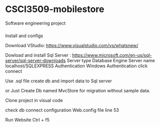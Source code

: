 # CSCI3509-mobilestore
Software engineering project
  #####
  
  Install and configs
  
  Download VStudio: https://www.visualstudio.com/vs/whatsnew/

Dowload and install Sql Server : https://www.microsoft.com/en-us/sql-server/sql-server-downloads
Server type      Database Engine
Server name      localhost/SQLEXPRESS
Authentication   Windows Authentication
click connect

Use .sql file create db and import data to Sql server

or Just Create Db named MvcStore for migration without sample data.

Clone project in visual code

check db connect configuration  Web.config file line 53

Run Website Ctrl + f5
